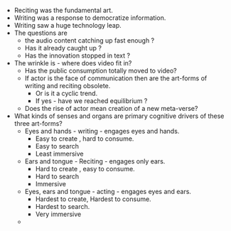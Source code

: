 - Reciting was the fundamental art.
- Writing was a response to democratize information.
- Writing saw a huge technology leap.
- The questions are
	- the audio content catching up fast enough ?
	- Has it already caught up ?
	- Has the innovation stopped in text ?
- The wrinkle is - where does video fit in?
	- Has the public consumption totally moved to video?
	- If actor is the face of communication then are the art-forms of writing and reciting obsolete.
		- Or is it a cyclic trend.
		- If yes - have we reached equilibrium ?
	- Does the rise of actor mean creation of a new meta-verse?
- What kinds of senses and organs are primary cognitive drivers of these three art-forms?
	- Eyes and hands - writing - engages eyes and hands.
		- Easy to create , hard to consume.
		- Easy to search
		- Least immersive
	- Ears and tongue - Reciting - engages only ears.
		- Hard to create , easy to consume.
		- Hard to search
		- Immersive
	- Eyes, ears and tongue - acting - engages eyes and ears.
		- Hardest to create, Hardest to consume.
		- Hardest to search.
		- Very immersive
	-
